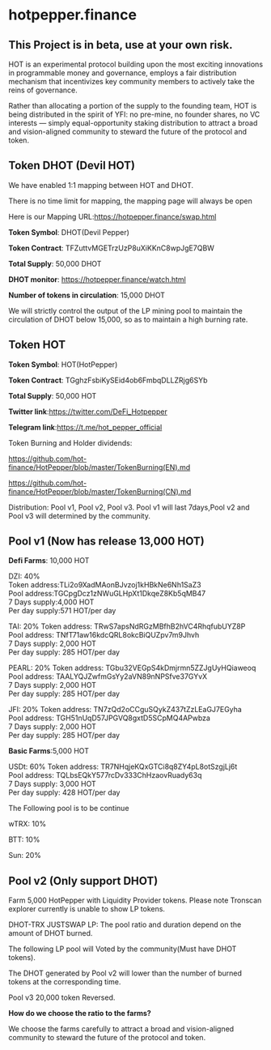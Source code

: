# hotpepper.finance
## This Project is in beta, use at your own risk.
HOT is an experimental protocol building upon the most exciting innovations in programmable money and governance, employs a fair distribution mechanism that incentivizes key community members to actively take the reins of governance.

Rather than allocating a portion of the supply to the founding team, HOT is being distributed in the spirit of YFI: no pre-mine, no founder shares, no VC interests — simply equal-opportunity staking distribution to attract a broad and vision-aligned community to steward the future of the protocol and token.
## Token DHOT (Devil HOT)
We have enabled 1:1 mapping between HOT and DHOT.

There is no time limit for mapping, the mapping page will always be open

Here is our Mapping URL:https://hotpepper.finance/swap.html

**Token Symbol**: DHOT(Devil Pepper)

**Token Contract**: TFZuttvMGETrzUzP8uXiKKnC8wpJgE7QBW

**Total Supply**: 50,000 DHOT

**DHOT monitor**: https://hotpepper.finance/watch.html

**Number of tokens in circulation**: 15,000 DHOT

We will strictly control the output of the LP mining pool to maintain the circulation of DHOT below 15,000, so as to maintain a high burning rate.

## Token HOT
**Token Symbol**: HOT(HotPepper)

**Token Contract**: TGghzFsbiKySEid4ob6FmbqDLLZRjg6SYb

**Total Supply**: 50,000 HOT

**Twitter link**:https://twitter.com/DeFi_Hotpepper

**Telegram link**:https://t.me/hot_pepper_official

Token Burning and Holder dividends:

https://github.com/hot-finance/HotPepper/blob/master/TokenBurning(EN).md
                                   
https://github.com/hot-finance/HotPepper/blob/master/TokenBurning(CN).md

Distribution: Pool v1, Pool v2, Pool v3. Pool v1 will last 7days,Pool v2 and Pool v3 will determined by the community.

## Pool v1 (Now has release 13,000 HOT)

**Defi Farms**: 10,000 HOT

DZI: 40%   
Token address:TLi2o9XadMAonBJvzoj1kHBkNe6Nh1SaZ3\
Pool address:TGCpgDcz1zNWuGLHpXt1DkqeZ8Kb5qMB47\
7 Days supply:4,000 HOT\
Per day supply:571 HOT/per day

TAI: 20%
Token address: TRwS7apsNdRGzMBfhB2hVC4RhqfubUYZ8P\
Pool address: TNfT71aw16kdcQRL8okcBiQUZpv7m9Jhvh\
7 Days supply: 2,000 HOT\
Per day supply: 285 HOT/per day

PEARL: 20% 
Token address: TGbu32VEGpS4kDmjrmn5ZZJgUyHQiaweoq\
Pool address: TAALYQJZwfmGsYy2aVN89nNPSfve37GYvX\
7 Days supply: 2,000 HOT\
Per day supply: 285 HOT/per day

JFI: 20% 
Token address: TN7zQd2oCCguSQykZ437tZzLEaGJ7EGyha\
Pool address: TGH51nUqD57JPGVQ8gxtD5SCpMQ4APwbza\
7 Days supply: 2,000 HOT\
Per day supply: 285 HOT/per day

**Basic Farms**:5,000 HOT

USDt: 60% 
Token address: TR7NHqjeKQxGTCi8q8ZY4pL8otSzgjLj6t\
Pool address: TQLbsEQkY577rcDv333ChHzaovRuady63q\
7 Days supply: 3,000 HOT\
Per day supply: 428 HOT/per day

The Following pool is to be continue

wTRX: 10%

BTT: 10% 

Sun: 20%

## Pool v2 (Only support DHOT)
Farm 5,000 HotPepper with Liquidity Provider tokens. Please note Tronscan explorer currently is unable to show LP tokens.

DHOT-TRX JUSTSWAP LP: The pool ratio and duration depend on the amount of DHOT burned.

The following LP pool will Voted by the community(Must have DHOT tokens).

The DHOT generated by Pool v2 will lower than the number of burned tokens at the corresponding time.

Pool v3
20,000 token Reversed.

**How do we choose the ratio to the farms?**

We choose the farms carefully to attract a broad and vision-aligned community to steward the future of the protocol and token.
